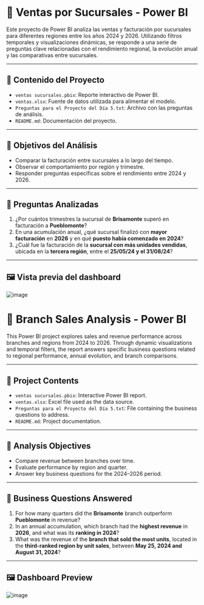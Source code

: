# 🏬 Ventas por Sucursales - Power BI

Este proyecto de Power BI analiza las ventas y facturación por sucursales para diferentes regiones entre los años 2024 y 2026. Utilizando filtros temporales y visualizaciones dinámicas, se responde a una serie de preguntas clave relacionadas con el rendimiento regional, la evolución anual y las comparativas entre sucursales.

---

## 📁 Contenido del Proyecto

- `ventas sucursales.pbix`: Reporte interactivo de Power BI.
- `ventas.xlsx`: Fuente de datos utilizada para alimentar el modelo.
- `Preguntas para el Proyecto del Día 5.txt`: Archivo con las preguntas de análisis.
- `README.md`: Documentación del proyecto.

---

## 🎯 Objetivos del Análisis

- Comparar la facturación entre sucursales a lo largo del tiempo.
- Observar el comportamiento por región y trimestre.
- Responder preguntas específicas sobre el rendimiento entre 2024 y 2026.

---

## 🧠 Preguntas Analizadas

1. ¿Por cuántos trimestres la sucursal de **Brisamonte** superó en facturación a **Pueblomonte**?
2. En una acumulación anual, ¿qué sucursal finalizó con **mayor facturación** en **2026** y en qué **puesto había comenzado en 2024**?
3. ¿Cuál fue la facturación de la **sucursal con más unidades vendidas**, ubicada en la **tercera región**, entre el **25/05/24 y el 31/08/24**?

---

## 🖼️ Vista previa del dashboard

![image](https://github.com/user-attachments/assets/ea5b766f-aa90-47ec-bcdc-0d7a52211188)

# 🏬 Branch Sales Analysis - Power BI

This Power BI project explores sales and revenue performance across branches and regions from 2024 to 2026. Through dynamic visualizations and temporal filters, the report answers specific business questions related to regional performance, annual evolution, and branch comparisons.

---

## 📁 Project Contents

- `ventas sucursales.pbix`: Interactive Power BI report.
- `ventas.xlsx`: Excel file used as the data source.
- `Preguntas para el Proyecto del Día 5.txt`: File containing the business questions to address.
- `README.md`: Project documentation.

---

## 🎯 Analysis Objectives

- Compare revenue between branches over time.
- Evaluate performance by region and quarter.
- Answer key business questions for the 2024–2026 period.

---

## 🧠 Business Questions Answered

1. For how many quarters did the **Brisamonte** branch outperform **Pueblomonte** in revenue?
2. In an annual accumulation, which branch had the **highest revenue** in **2026**, and what was its **ranking in 2024**?
3. What was the revenue of the **branch that sold the most units**, located in the **third-ranked region by unit sales**, between **May 25, 2024 and August 31, 2024**?

---

## 🖼️ Dashboard Preview

![image](https://github.com/user-attachments/assets/ea5b766f-aa90-47ec-bcdc-0d7a52211188)



